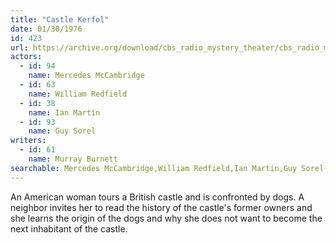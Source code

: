 ```yaml
---
title: "Castle Kerfol"
date: 01/30/1976
id: 423
url: https://archive.org/download/cbs_radio_mystery_theater/cbs_radio_mystery_theater-0401-0450.zip/cbs_radio_mystery_theater-0401-0450%2Fcbsrmt_0423_castle_kerfol.mp3
actors:  
  - id: 94
    name: Mercedes McCambridge  
  - id: 63
    name: William Redfield  
  - id: 38
    name: Ian Martin  
  - id: 93
    name: Guy Sorel
writers:  
  - id: 61
    name: Murray Burnett
searchable: Mercedes McCambridge,William Redfield,Ian Martin,Guy Sorel Murray Burnett
---
```

An American woman tours a British castle and is confronted by dogs. A neighbor invites her to read the history of the castle's former owners and she learns the origin of the dogs and why she does not want to become the next inhabitant of the castle.